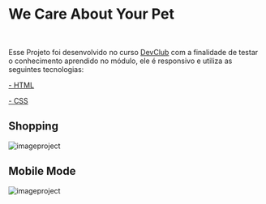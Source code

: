 <h1>We Care About Your Pet</h1>
<br>
<p>Esse Projeto foi desenvolvido no curso <a href="https://rodolfomori.com.br/devclub">DevClub</a> com a finalidade de testar o conhecimento aprendido no módulo, ele é responsivo e utiliza as seguintes tecnologias:</p>

<p><a href="https://github.com/WilsonCamini17/Coverage-Responsive/blob/main/index.html"> - HTML </p></a>
<p><a href=""> - CSS </p></a>

<h2>Shopping</h2>
<img src="" alt="imageproject"/>

<h2>Mobile Mode</h2>
<img src="" alt="imageproject"/>
